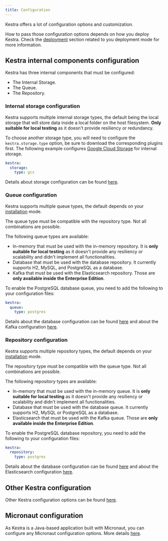 ```yaml
---
title: Configuration
---
```


Kestra offers a lot of configuration options and customization.

How to pass those configuration options depends on how you deploy Kestra. Check the [deployment](../../07.administrator-guide/deployment/index.md) section related to you deployment mode for more information.

## Kestra internal components configuration

Kestra has three internal components that must be configured:
- The Internal Storage.
- The Queue.
- The Repository.

### Internal storage configuration

Kestra supports multiple internal storage types, the default being the local storage that will store data inside a local folder on the host filesystem. **Only suitable for local testing** as it doesn't provide resiliency or redundancy.

To choose another storage type, you will need to configure the `kestra.storage.type` option, be sure to download the corresponding plugins first. The following example configures [Google Cloud Storage](./storage#gcs) for internal storage.
```yaml
kestra:
  storage:
    type: gcs
```

Details about storage configuration can be found [here](./storage.md).

### Queue configuration

Kestra supports multiple queue types, the default depends on your [installation](../deployment/index.md) mode.

The queue type must be compatible with the repository type. Not all combinations are possible.

The following queue types are available:
- In-memory that must be used with the in-memory repository. It is **only suitable for local testing** as it doesn't provide any resiliency or scalability and didn't implement all functionalities.
- Database that must be used with the database repository. It currently supports H2, MySQL, and PostgreSQL as a database.
- Kafka that must be used with the Elasticsearch repository. Those are **only available inside the Enterprise Edition**.

To enable the PostgreSQL database queue, you need to add the following to your configuration files:
```yaml
kestra:
  queue:
    type: postgres
```

Details about the database configuration can be found [here](./databases.md) and about the Kafka configuration [here](./enterprise-edition/kafka.md).

### Repository configuration

Kestra supports multiple repository types, the default depends on your [installation](../deployment/index.md) mode.

The repository type must be compatible with the queue type. Not all combinations are possible.

The following repository types are available:
- In-memory that must be used with the in-memory queue.  It is **only suitable for local testing** as it doesn't provide any resiliency or scalability and didn't implement all functionalities.
- Database that must be used with the database queue. It currently supports H2, MySQL or PostgreSQL as a database.
- Elasticsearch that must be used with the Kafka queue. Those are **only available inside the Enterprise Edition**.

To enable the PostgreSQL database repository, you need to add the following to your configuration files:
```yaml
kestra:
  repository:
    type: postgres
```

Details about the database configuration can be found [here](./databases.md) and about the Elasticsearch configuration [here](./enterprise-edition/elasticsearch.md).


## Other Kestra configuration

Other Kestra configuration options can be found [here](./others.md).

## Micronaut configuration

As Kestra is a Java-based application built with Micronaut, you can configure any Micronaut configuration options. More details [here](./micronaut.md).
